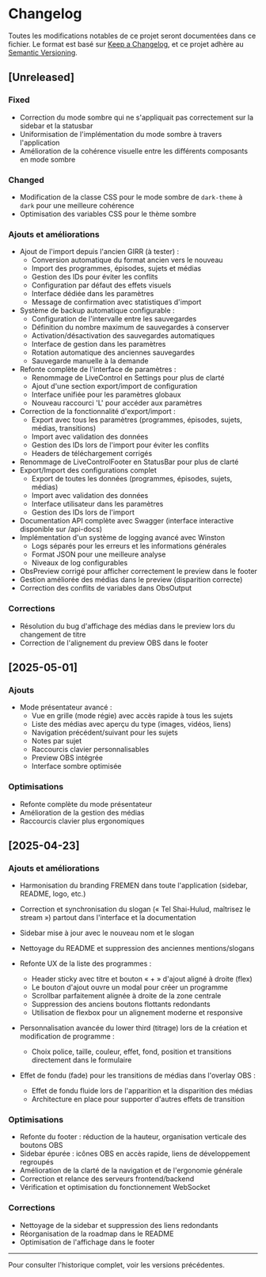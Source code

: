 # Changelog

Toutes les modifications notables de ce projet seront documentées dans ce fichier.
Le format est basé sur [Keep a Changelog](https://keepachangelog.com/fr/1.0.0/),
et ce projet adhère au [Semantic Versioning](https://semver.org/lang/fr/).

## [Unreleased]

### Fixed
- Correction du mode sombre qui ne s'appliquait pas correctement sur la sidebar et la statusbar
- Uniformisation de l'implémentation du mode sombre à travers l'application
- Amélioration de la cohérence visuelle entre les différents composants en mode sombre

### Changed
- Modification de la classe CSS pour le mode sombre de `dark-theme` à `dark` pour une meilleure cohérence
- Optimisation des variables CSS pour le thème sombre

### Ajouts et améliorations
- Ajout de l'import depuis l'ancien GIRR (à tester) :
  - Conversion automatique du format ancien vers le nouveau
  - Import des programmes, épisodes, sujets et médias
  - Gestion des IDs pour éviter les conflits
  - Configuration par défaut des effets visuels
  - Interface dédiée dans les paramètres
  - Message de confirmation avec statistiques d'import
- Système de backup automatique configurable :
  - Configuration de l'intervalle entre les sauvegardes
  - Définition du nombre maximum de sauvegardes à conserver
  - Activation/désactivation des sauvegardes automatiques
  - Interface de gestion dans les paramètres
  - Rotation automatique des anciennes sauvegardes
  - Sauvegarde manuelle à la demande
- Refonte complète de l'interface de paramètres :
  - Renommage de LiveControl en Settings pour plus de clarté
  - Ajout d'une section export/import de configuration
  - Interface unifiée pour les paramètres globaux
  - Nouveau raccourci 'L' pour accéder aux paramètres
- Correction de la fonctionnalité d'export/import :
  - Export avec tous les paramètres (programmes, épisodes, sujets, médias, transitions)
  - Import avec validation des données
  - Gestion des IDs lors de l'import pour éviter les conflits
  - Headers de téléchargement corrigés
- Renommage de LiveControlFooter en StatusBar pour plus de clarté
- Export/Import des configurations complet
  - Export de toutes les données (programmes, épisodes, sujets, médias)
  - Import avec validation des données
  - Interface utilisateur dans les paramètres
  - Gestion des IDs lors de l'import
- Documentation API complète avec Swagger (interface interactive disponible sur /api-docs)
- Implémentation d'un système de logging avancé avec Winston
  - Logs séparés pour les erreurs et les informations générales
  - Format JSON pour une meilleure analyse
  - Niveaux de log configurables
- ObsPreview corrigé pour afficher correctement le preview dans le footer
- Gestion améliorée des médias dans le preview (disparition correcte)
- Correction des conflits de variables dans ObsOutput

### Corrections
- Résolution du bug d'affichage des médias dans le preview lors du changement de titre
- Correction de l'alignement du preview OBS dans le footer

## [2025-05-01]
### Ajouts
- Mode présentateur avancé :
  - Vue en grille (mode régie) avec accès rapide à tous les sujets
  - Liste des médias avec aperçu du type (images, vidéos, liens)
  - Navigation précédent/suivant pour les sujets
  - Notes par sujet
  - Raccourcis clavier personnalisables
  - Preview OBS intégrée
  - Interface sombre optimisée

### Optimisations
- Refonte complète du mode présentateur
- Amélioration de la gestion des médias
- Raccourcis clavier plus ergonomiques

## [2025-04-23]
### Ajouts et améliorations
- Harmonisation du branding FREMEN dans toute l'application (sidebar, README, logo, etc.)
- Correction et synchronisation du slogan (« Tel Shai-Hulud, maîtrisez le stream ») partout dans l'interface et la documentation
- Sidebar mise à jour avec le nouveau nom et le slogan
- Nettoyage du README et suppression des anciennes mentions/slogans

- Refonte UX de la liste des programmes :
  - Header sticky avec titre et bouton « + » d'ajout aligné à droite (flex)
  - Le bouton d'ajout ouvre un modal pour créer un programme
  - Scrollbar parfaitement alignée à droite de la zone centrale
  - Suppression des anciens boutons flottants redondants
  - Utilisation de flexbox pour un alignement moderne et responsive

- Personnalisation avancée du lower third (titrage) lors de la création et modification de programme :
  - Choix police, taille, couleur, effet, fond, position et transitions directement dans le formulaire

- Effet de fondu (fade) pour les transitions de médias dans l'overlay OBS :
  - Effet de fondu fluide lors de l'apparition et la disparition des médias
  - Architecture en place pour supporter d'autres effets de transition

### Optimisations
- Refonte du footer : réduction de la hauteur, organisation verticale des boutons OBS
- Sidebar épurée : icônes OBS en accès rapide, liens de développement regroupés
- Amélioration de la clarté de la navigation et de l'ergonomie générale
- Correction et relance des serveurs frontend/backend
- Vérification et optimisation du fonctionnement WebSocket

### Corrections
- Nettoyage de la sidebar et suppression des liens redondants
- Réorganisation de la roadmap dans le README
- Optimisation de l'affichage dans le footer

---

Pour consulter l'historique complet, voir les versions précédentes.
